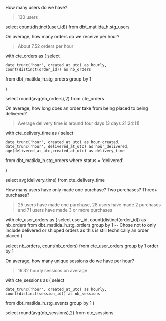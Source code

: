 How many users do we have?
> 130 users

select count(distinct(user_id)) from dbt_matilda_h.stg_users

On average, how many orders do we receive per hour?
> About 7.52 orders per hour

with cte_orders as ( 
  select 
  
    date_trunc('hour', created_at_utc) as hourly,
    count(distinct(order_id)) as nb_orders
  
  from dbt_matilda_h.stg_orders
  group by 1

)

select round(avg(nb_orders),2) from cte_orders

On average, how long does an order take from being placed to being delivered?
> Average delivery time is around four days (3 days 21:24:11)

with cte_delivery_time as ( 
  select 
  
    date_trunc('hour', created_at_utc) as hour_created,
    date_trunc('hour', delivered_at_utc) as hour_delivered,
    age(delivered_at_utc,created_at_utc) as delivery_time
  
  from dbt_matilda_h.stg_orders
  where status = 'delivered'

)

select avg(delivery_time) from cte_delivery_time

How many users have only made one purchase? Two purchases? Three+ purchases?
> 25 users have made one purchase, 28 users have made 2 purchases and 71 users have made 3 or more purchases

with cte_user_orders as ( 
  select 
    user_id,
    count(distinct(order_id)) as nb_orders
  from dbt_matilda_h.stg_orders
  group by 1
  -- Chose not to only include delivered or shipped orders as this is still technically an order placed
)

select 
  nb_orders,
  count(nb_orders)
from cte_user_orders
group by 1
order by 1

On average, how many unique sessions do we have per hour?
> 16.32 hourly sessions on average

with cte_sessions as ( 
  select 
  
    date_trunc('hour', created_at_utc) as hourly,
    count(distinct(session_id)) as nb_sessions
  
  from dbt_matilda_h.stg_events
  group by 1
)

select round(avg(nb_sessions),2) from cte_sessions
